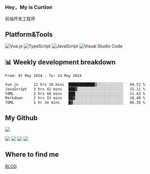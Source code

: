 ### Hey，My is Curtion
前端开发工程师
## Platform&Tools

![Vue.js](https://img.shields.io/badge/-Vue.js-4FC08D?style=flat-square&logo=Vue.js&logoColor=white)
![TypeScript](https://img.shields.io/badge/-TypeScript-007ACC?style=flat-square&logo=typescript&logoColor=white)
![JavaScript](https://img.shields.io/badge/-JavaScript-F7DF1E?style=flat-square&logo=javascript&logoColor=black)
![Visual Studio Code](https://img.shields.io/badge/-VSCode-007ACC?style=flat-square&logo=Visual-Studio-Code&logoColor=white)

## 📊 Weekly development breakdown

<!--START_SECTION:waka-->

```txt
From: 07 May 2024 - To: 14 May 2024

Vue.js       12 hrs 10 mins  ████████████▒░░░░░░░░░░░░   49.52 %
JavaScript   3 hrs 42 mins   ███▓░░░░░░░░░░░░░░░░░░░░░   15.11 %
YAML         2 hrs 48 mins   ███░░░░░░░░░░░░░░░░░░░░░░   11.43 %
Markdown     2 hrs 33 mins   ██▓░░░░░░░░░░░░░░░░░░░░░░   10.40 %
TOML         1 hr 34 mins    █▓░░░░░░░░░░░░░░░░░░░░░░░   06.39 %
```

<!--END_SECTION:waka-->

## My Github

![](http://github-profile-summary-cards.vercel.app/api/cards/profile-details?username=curtion&theme=nord_bright)

![](http://github-profile-summary-cards.vercel.app/api/cards/stats?username=curtion&theme=nord_bright)
![](http://github-profile-summary-cards.vercel.app/api/cards/productive-time?username=curtion&theme=nord_bright&utcOffset=8)
![](http://github-profile-summary-cards.vercel.app/api/cards/repos-per-language?username=curtion&theme=nord_bright)
![](http://github-profile-summary-cards.vercel.app/api/cards/most-commit-language?username=curtion&theme=nord_bright)

## Where to find me

[BLOG](https://blog.3gxk.net)
